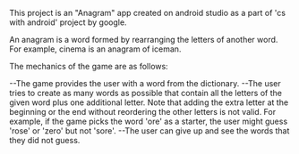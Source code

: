 This project is an "Anagram" app created on android studio as a part of 'cs with android' project by google.

An anagram is a word formed by rearranging the letters of another word. For example, cinema is an anagram of iceman.

The mechanics of the game are as follows:

--The game provides the user with a word from the dictionary.
--The user tries to create as many words as possible that contain all the letters of the given word plus one additional letter. Note that adding the extra letter at the beginning or the end without reordering the other letters is not valid. For example, if the game picks the word 'ore' as a starter, the user might guess 'rose' or 'zero' but not 'sore'.
--The user can give up and see the words that they did not guess.
